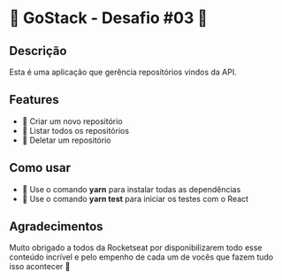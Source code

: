 # :green_book: GoStack - Desafio #03 :rocket:

## Descrição
Esta é uma aplicação que gerência repositórios vindos da API.

## Features
- :memo: Criar um novo repositório
- :memo: Listar todos os repositórios
- :memo: Deletar um repositório

## Como usar
- :wrench: Use o comando **yarn** para instalar todas as dependências
- :wrench: Use o comando **yarn test** para iniciar os testes com o React

## Agradecimentos

Muito obrigado a todos da Rocketseat por disponibilizarem todo esse conteúdo incrível e pelo empenho de cada um de vocês que fazem tudo isso acontecer :purple_heart: 
